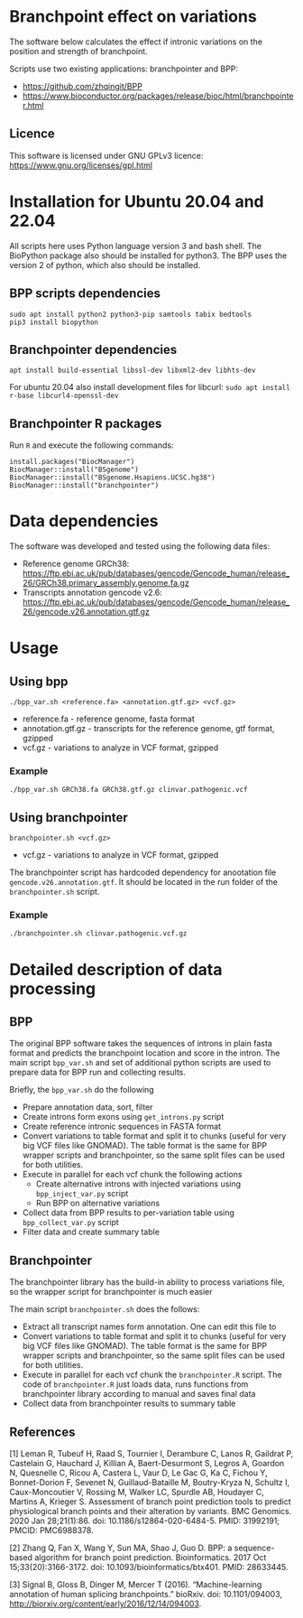 # Branchpoint effect on variations

The software below calculates the effect if intronic variations
on the position and strength of branchpoint.

Scripts use two existing applications: branchpointer and BPP:
* https://github.com/zhqingit/BPP
* https://www.bioconductor.org/packages/release/bioc/html/branchpointer.html

## Licence
This software is licensed under GNU GPLv3 licence: https://www.gnu.org/licenses/gpl.html

# Installation for Ubuntu 20.04 and 22.04
All scripts here uses Python language version 3 and bash shell. 
The BioPython package also should be installed for python3.
The BPP uses the version 2 of python, which also should be installed.

## BPP scripts dependencies

    sudo apt install python2 python3-pip samtools tabix bedtools 
    pip3 install biopython

## Branchpointer dependencies
    apt install build-essential libssl-dev libxml2-dev libhts-dev 

For ubuntu 20.04 also install development files for libcurl:
`sudo apt install r-base libcurl4-openssl-dev`

## Branchpointer R packages
Run `R` and execute the following commands:

    install.packages("BiocManager")
    BiocManager::install("BSgenome")
    BiocManager::install("BSgenome.Hsapiens.UCSC.hg38")
    BiocManager::install("branchpointer")

# Data dependencies
The software was developed and tested using the following data files:
* Reference genome GRCh38: https://ftp.ebi.ac.uk/pub/databases/gencode/Gencode_human/release_26/GRCh38.primary_assembly.genome.fa.gz
* Transcripts annotation gencode v2.6: https://ftp.ebi.ac.uk/pub/databases/gencode/Gencode_human/release_26/gencode.v26.annotation.gtf.gz

# Usage

## Using bpp
`./bpp_var.sh <reference.fa> <annotation.gtf.gz> <vcf.gz>`
* reference.fa - reference genome, fasta format
* annotation.gtf.gz - transcripts for the reference genome, gtf format, gzipped
* vcf.gz - variations to analyze in VCF format, gzipped

### Example
`./bpp_var.sh GRCh38.fa GRCh38.gtf.gz clinvar.pathogenic.vcf`

## Using branchpointer
`branchpointer.sh <vcf.gz>`
* vcf.gz - variations to analyze in VCF format, gzipped

The branchpointer script has hardcoded dependency for anootation file
`gencode.v26.annotation.gtf`. It should be located in the run folder of 
the `branchpointer.sh` script.

### Example
`./branchpointer.sh clinvar.pathogenic.vcf.gz`

# Detailed description of data processing

## BPP
The original BPP software takes the sequences of introns in plain fasta format 
and predicts the branchpoint location and score in the intron. 
The main script `bpp_var.sh` and set of additional python scripts are used to 
prepare data for BPP run and collecting results. 

Briefly, the `bpp_var.sh` do the following

* Prepare annotation data, sort, filter
* Create introns form exons using `get_introns.py` script
* Create reference intronic sequences in FASTA format
* Convert variations to table format and split it to chunks (useful for very big 
VCF files like GNOMAD). The table format is the same for BPP wrapper scripts and branchpointer, so the same 
split files can be used for both utilities.
* Execute in parallel for each vcf chunk the following actions
    * Create alternative introns with injected variations using `bpp_inject_var.py` script
    * Run BPP on alternative variations
* Collect data from BPP results to per-variation table using `bpp_collect_var.py` script
* Filter data and create summary table

## Branchpointer
The branchpointer library has the build-in ability to process variations file, so 
the wrapper script for branchpointer is much easier 

The main script `branchpointer.sh` does the follows:

* Extract all transcript names form annotation. One can edit this file to
* Convert variations to table format and split it to chunks (useful for very big 
VCF files like GNOMAD). The table format is the same for BPP wrapper scripts and branchpointer, so the same 
split files can be used for both utilities.
* Execute in parallel for each vcf chunk the `branchpointer.R` script.
The code of `branchpointer.R` just loads data, runs functions from 
branchpointer library according to manual and saves final data
* Collect data from branchpointer results to summary table


## References
[1] Leman R, Tubeuf H, Raad S, Tournier I, Derambure C, Lanos R, Gaildrat P, Castelain G, Hauchard J, Killian A, Baert-Desurmont S, Legros A, Goardon N, Quesnelle C, Ricou A, Castera L, Vaur D, Le Gac G, Ka C, Fichou Y, Bonnet-Dorion F, Sevenet N, Guillaud-Bataille M, Boutry-Kryza N, Schultz I, Caux-Moncoutier V, Rossing M, Walker LC, Spurdle AB, Houdayer C, Martins A, Krieger S. Assessment of branch point prediction tools to predict physiological branch points and their alteration by variants. BMC Genomics. 2020 Jan 28;21(1):86. doi: 10.1186/s12864-020-6484-5. PMID: 31992191; PMCID: PMC6988378.

[2] Zhang Q, Fan X, Wang Y, Sun MA, Shao J, Guo D. BPP: a sequence-based algorithm for branch point prediction. Bioinformatics. 2017 Oct 15;33(20):3166-3172. doi: 10.1093/bioinformatics/btx401. PMID: 28633445.

[3] Signal B, Gloss B, Dinger M, Mercer T (2016). “Machine-learning annotation of human splicing branchpoints.” bioRxiv. doi: 10.1101/094003, http://biorxiv.org/content/early/2016/12/14/094003.



